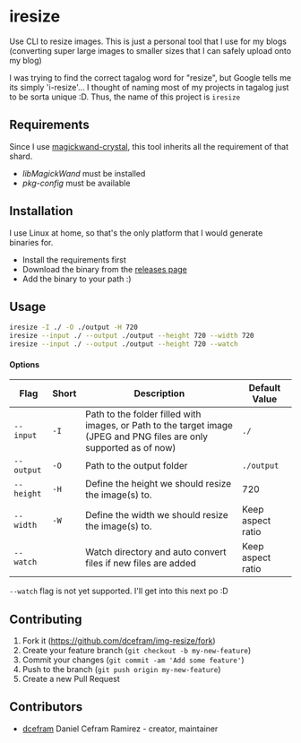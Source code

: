 # iresize

Use CLI to resize images. This is just a personal tool that I use for my blogs (converting super large images to smaller sizes that I can safely upload onto my blog)

I was trying to find the correct tagalog word for "resize", but Google tells me its simply 'i-resize'... I thought of naming most of my projects in tagalog just to be sorta unique :D. Thus, the name of this project is `iresize`

## Requirements

Since I use [magickwand-crystal](https://github.com/blocknotes/magickwand-crystal), this tool inherits all the requirement of that shard.

- _libMagickWand_ must be installed
- _pkg-config_ must be available

## Installation

I use Linux at home, so that's the only platform that I would generate binaries for.

- Install the requirements first
- Download the binary from the [releases page](https://github.com/dcefram/iresize/releases)
- Add the binary to your path :)

## Usage

```bash
iresize -I ./ -O ./output -H 720 
iresize --input ./ --output ./output --height 720 --width 720
iresize --input ./ --output ./output --height 720 --watch
```

#### Options

|Flag|Short|Description|Default Value|
|-----------|-----------|-----------|-----------|
|`--input`|`-I`|Path to the folder filled with images, or Path to the target image (JPEG and PNG files are only supported as of now)|`./`|
|`--output`|`-O`|Path to the output folder|`./output`|
|`--height`|`-H`|Define the height we should resize the image(s) to.|720|
|`--width`|`-W`|Define the width we should resize the image(s) to.|Keep aspect ratio|
|`--watch`|<none>|Watch directory and auto convert files if new files are added|Keep aspect ratio|

`--watch` flag is not yet supported. I'll get into this next po :D

## Contributing

1. Fork it (<https://github.com/dcefram/img-resize/fork>)
2. Create your feature branch (`git checkout -b my-new-feature`)
3. Commit your changes (`git commit -am 'Add some feature'`)
4. Push to the branch (`git push origin my-new-feature`)
5. Create a new Pull Request

## Contributors

- [dcefram](https://github.com/dcefram) Daniel Cefram Ramirez - creator, maintainer
